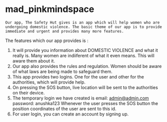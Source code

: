 # mad_pinkmindspace

``Our app, The Safety Hut gives is an app which will help women who are undergoing domestic violence. The basic theme of our app is to provide immediate and urgent and provides many more features.``

The features which our app provides is :

1.  It will provide you information about DOMESTIC VIOLENCE and what it really is. Many women are indiiferent of what it even means. This will aware them about it.
2. Our app also provides the rules and regulation. Women should be aware of what laws are being made to safeguard them.
3. This app provides two logins. One for the user and other for the authorities, which will provide help.
4. On pressing the SOS button, live location will be sent to the authorities on their device.
5. The temporary login we have created is
   email: admin@admin.com
   password: anushka123
   Whenever the user presses the SOS button the position coordinates of the user are sent to this id.
6. For user login, you can create an account by signing up.
